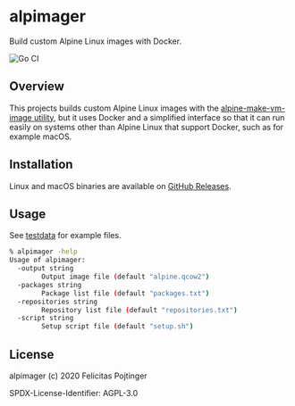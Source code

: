 # alpimager

Build custom Alpine Linux images with Docker.

![Go CI](https://github.com/pojntfx/alpimager/workflows/Go%20CI/badge.svg)

## Overview

This projects builds custom Alpine Linux images with the [alpine-make-vm-image utility](https://github.com/alpinelinux/alpine-make-vm-image), but it uses Docker and a simplified interface so that it can run easily on systems other than Alpine Linux that support Docker, such as for example macOS.

## Installation

Linux and macOS binaries are available on [GitHub Releases](https://github.com/pojntfx/alpimager/releases).

## Usage

See [testdata](testdata) for example files.

```bash
% alpimager -help
Usage of alpimager:
  -output string
        Output image file (default "alpine.qcow2")
  -packages string
        Package list file (default "packages.txt")
  -repositories string
        Repository list file (default "repositories.txt")
  -script string
        Setup script file (default "setup.sh")
```

## License

alpimager (c) 2020 Felicitas Pojtinger

SPDX-License-Identifier: AGPL-3.0
